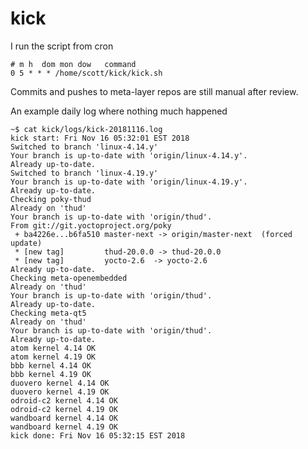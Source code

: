 # kick

I run the script from cron

    # m h  dom mon dow   command
    0 5 * * * /home/scott/kick/kick.sh

Commits and pushes to meta-layer repos are still manual after review.

An example daily log where nothing much happened

    ~$ cat kick/logs/kick-20181116.log
    kick start: Fri Nov 16 05:32:01 EST 2018
    Switched to branch 'linux-4.14.y'
    Your branch is up-to-date with 'origin/linux-4.14.y'.
    Already up-to-date.
    Switched to branch 'linux-4.19.y'
    Your branch is up-to-date with 'origin/linux-4.19.y'.
    Already up-to-date.
    Checking poky-thud
    Already on 'thud'
    Your branch is up-to-date with 'origin/thud'.
    From git://git.yoctoproject.org/poky
     + ba4226e...b6fa510 master-next -> origin/master-next  (forced update)
     * [new tag]         thud-20.0.0 -> thud-20.0.0
     * [new tag]         yocto-2.6  -> yocto-2.6
    Already up-to-date.
    Checking meta-openembedded
    Already on 'thud'
    Your branch is up-to-date with 'origin/thud'.
    Already up-to-date.
    Checking meta-qt5
    Already on 'thud'
    Your branch is up-to-date with 'origin/thud'.
    Already up-to-date.
    atom kernel 4.14 OK
    atom kernel 4.19 OK
    bbb kernel 4.14 OK
    bbb kernel 4.19 OK
    duovero kernel 4.14 OK
    duovero kernel 4.19 OK
    odroid-c2 kernel 4.14 OK
    odroid-c2 kernel 4.19 OK
    wandboard kernel 4.14 OK
    wandboard kernel 4.19 OK
    kick done: Fri Nov 16 05:32:15 EST 2018

